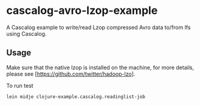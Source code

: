 # cascalog-avro-lzop-example

A Cascalog example to write/read Lzop compressed Avro data to/from lfs using Cascalog.

## Usage

Make sure that the native lzop is installed on the machine,
for more details, please see [https://github.com/twitter/hadoop-lzo].

To run test

	lein midje clojure-example.cascalog.readinglist-job
